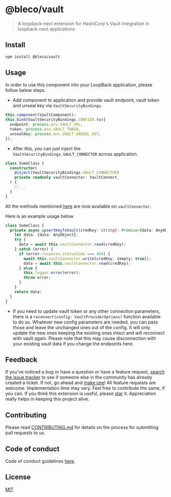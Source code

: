 # @bleco/vault

> A loopback-next extension for HashiCorp's Vault integration in loopback-next applications

## Install

```sh
npm install @bleco/vault
```

## Usage

In order to use this component into your LoopBack application, please follow below steps.

- Add component to application and provide vault endpoint, vault token and unseal key via `VaultSecurityBindings`.

```ts
this.component(VaultComponent);
this.bind(VaultSecurityBindings.CONFIG).to({
  endpoint: process.env.VAULT_URL,
  token: process.env.VAULT_TOKEN,
  unsealKey: process.env.VAULT_UNSEAL_KEY,
});
```

- After this, you can just inject the `VaultSecurityBindings.VAULT_CONNECTOR` across application.

```ts
class SomeClass {
  constructor(
    @inject(VaultSecurityBindings.VAULT_CONNECTOR)
    private readonly vaultConnector: VaultConnect,
  ) {
    //...
  }
}
```

All the methods mentioned [here](https://github.com/kr1sp1n/node-vault/blob/master/features.md) are now available on
`vaultConnector`.

Here is an example usage below

```ts
class SomeClass {
  private async upsertKeyToVault(credKey: string): Promise<{data: AnyObject}> {
    let data: {data: AnyObject};
    try {
      data = await this.vaultConnector.read(credKey);
    } catch (error) {
      if (error.response.statusCode === 404) {
        await this.vaultConnector.write(credKey, {empty: true});
        data = await this.vaultConnector.read(credKey);
      } else {
        this.logger.error(error);
        throw error;
      }
    }
    return data;
  }
}
```

- If you need to update vault token or any other connection parameters, there is a
  `reconnect(config: VaultProviderOptions)` function available to do so. Whatever new config parameters are needed, you
  can pass those and leave the unchanged ones out of the config. It will only update the new ones keeping the existing
  ones intact and will reconnect with vault again. Please note that this may cause disconnection with your existing
  vault data if you change the endpoints here.

## Feedback

If you've noticed a bug or have a question or have a feature request,
[search the issue tracker](https://github.com/betaly/bleco/issues) to see if someone else in the community has already
created a ticket. If not, go ahead and [make one](https://github.com/betaly/bleco/issues/new/choose)! All feature
requests are welcome. Implementation time may vary. Feel free to contribute the same, if you can. If you think this
extension is useful, please [star](https://help.github.com/en/articles/about-stars) it. Appreciation really helps in
keeping this project alive.

## Contributing

Please read [CONTRIBUTING.md](https://github.com/betaly/bleco/blob/master/.github/CONTRIBUTING.md) for details on the
process for submitting pull requests to us.

## Code of conduct

Code of conduct guidelines [here](https://github.com/betaly/bleco/blob/master/.github/CODE_OF_CONDUCT.md).

## License

[MIT](https://github.com/betaly/bleco/blob/master/LICENSE)
